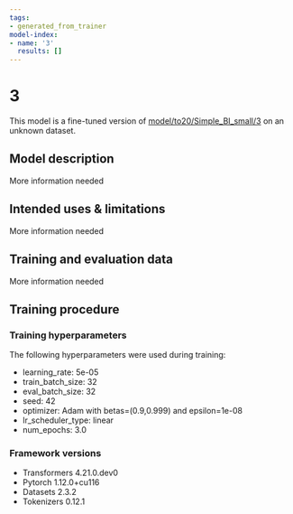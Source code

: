 ```yaml
---
tags:
- generated_from_trainer
model-index:
- name: '3'
  results: []
---
```


<!-- This model card has been generated automatically according to the information the Trainer had access to. You
should probably proofread and complete it, then remove this comment. -->

# 3

This model is a fine-tuned version of [model/to20/Simple_BI_small/3](https://huggingface.co/model/to20/Simple_BI_small/3) on an unknown dataset.

## Model description

More information needed

## Intended uses & limitations

More information needed

## Training and evaluation data

More information needed

## Training procedure

### Training hyperparameters

The following hyperparameters were used during training:
- learning_rate: 5e-05
- train_batch_size: 32
- eval_batch_size: 32
- seed: 42
- optimizer: Adam with betas=(0.9,0.999) and epsilon=1e-08
- lr_scheduler_type: linear
- num_epochs: 3.0

### Framework versions

- Transformers 4.21.0.dev0
- Pytorch 1.12.0+cu116
- Datasets 2.3.2
- Tokenizers 0.12.1
